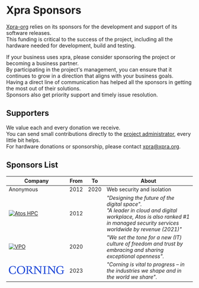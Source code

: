 # Xpra Sponsors


[Xpra-org](https://github.com/Xpra-org) relies on its sponsors for the development and support of its software releases.  
This funding is critical to the success of the project, including all the hardware needed for development, build and testing.  

If your business uses xpra, please consider sponsoring the project or becoming a business partner.  
By participating in the project's management, you can ensure that it continues to grow in a direction that aligns with your business goals.  
Having a direct line of communication has helped all the sponsors in getting the most out of their solutions.  
Sponsors also get priority support and timely issue resolution.  


## Supporters

We value each and every donation we receive.  
You can send small contributions directly to the [project administrator](https://github.com/sponsors/totaam), every little bit helps.  
For hardware donations or sponsorship, please contact [xpra@xpra.org](mailto:xpra@xpra.org).


## Sponsors List

| Company                                                                                                  | From | To   | About                                                                                                                                                                            |
|----------------------------------------------------------------------------------------------------------|------|------|----------------------------------------------------------------------------------------------------------------------------------------------------------------------------------|
| Anonymous                                                                                                | 2012 | 2020 | Web security and isolation                                                                                                                                                       |
| [![Atos HPC](images/logos/atos-black.png)](https://atos.net/en/solutions/high-performance-computing-hpc) | 2012 |      | _"Designing the future of the digital space"._<br />_"A leader in cloud and digital workplace, Atos is also ranked #1 in managed security services worldwide by revenue (2021)"_ |
| [![VPO](images/logos/vpo-small.png)](https://vpo.nl)                                                     | 2020 |      | _"We set the tone for a new (IT) culture of freedom and trust by embracing and sharing exceptional openness"._                                                                   |
| [![Corning](images/logos/corning.png)](https://vpo.nl)                                                   | 2023 |      | _"Corning is vital to progress – in the industries we shape and in the world we share"._                                                                                         |
